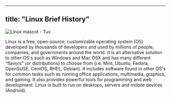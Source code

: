 
---
title: "Linux Brief History"
---

![Linux mascot - Tux](//discourse-user-assets.s3.amazonaws.com/original/2X/7/715a2229f15586e8349ade5a6f83568d8b812511.png)

Linux is a free, open-source, customizable operating system (OS) developed by thousands of developers and used by millions of people, companies, and governments around the world. It is an alternative solution to other OS's such as Windows and Mac OSX and has many different "flavors" (or distributions) to choose from (i.e. Mint, Ubuntu, Fedora, OpenSUSE, CentOS, RHEL, Debian). It includes software found in other OS's for common tasks such as running office applications, multimedia, graphics, and gaming. It also provides powerful tools for programming and web development. Linux is built to run on desktops, servers and mobile devices (Android).
